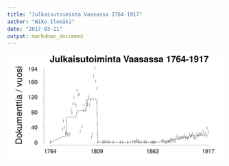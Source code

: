 ```yaml
---
title: "Julkaisutoiminta Vaasassa 1764-1917"
author: "Niko Ilomäki"
date: "2017-03-21"
output: markdown_document
---
```






![plot of chunk Vaasa](figure/Vaasa-1.png)


